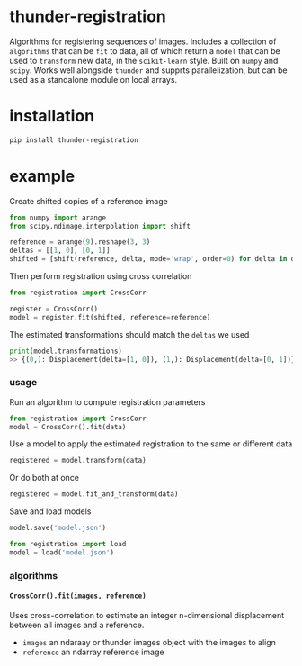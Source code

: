 # thunder-registration

Algorithms for registering sequences of images. Includes a collection of `algorithms` that can be `fit` to data, all of which return a `model` that can be used to `transform` new data, in the `scikit-learn` style. Built on `numpy` and `scipy`. Works well alongside `thunder` and supprts parallelization, but can be used as a standalone module on local arrays.

# installation

```bash
pip install thunder-registration
```

# example

Create shifted copies of a reference image

```python
from numpy import arange
from scipy.ndimage.interpolation import shift

reference = arange(9).reshape(3, 3)
deltas = [[1, 0], [0, 1]]
shifted = [shift(reference, delta, mode='wrap', order=0) for delta in deltas]
```

Then perform registration using cross correlation

```python
from registration import CrossCorr

register = CrossCorr()
model = register.fit(shifted, reference=reference)
```

The estimated transformations should match the `deltas` we used

```python
print(model.transformations)
>> {(0,): Displacement(delta=[1, 0]), (1,): Displacement(delta=[0, 1])}
```

### usage

Run an algorithm to compute registration parameters

```python
from registration import CrossCorr
model = CrossCorr().fit(data)
```

Use a model to apply the estimated registration to the same or different data

```python
registered = model.transform(data)
```

Or do both at once

```python
registered = model.fit_and_transform(data)
```

Save and load models

```python
model.save('model.json')
```

```python
from registration import load
model = load('model.json')
```

### algorithms

#### `CrossCorr().fit(images, reference)`

Uses cross-correlation to estimate an integer n-dimensional displacement between all images and a reference.

- `images` an ndaraay or thunder images object with the images to align
- `reference` an ndarray reference image
